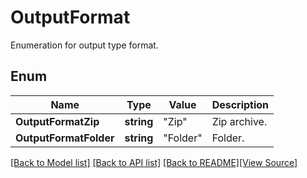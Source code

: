 # OutputFormat
Enumeration for output type format.

## Enum
Name | Type | Value | Description
------------ | ------------- | ------------- | -------------
**OutputFormatZip** | **string** | "Zip" | Zip archive.
**OutputFormatFolder** | **string** | "Folder" | Folder.

[[Back to Model list]](../README.md#documentation-for-models) [[Back to API list]](../README.md#documentation-for-api-endpoints) [[Back to README]](../README.md)[[View Source]](../output_format.go)


